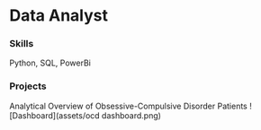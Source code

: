 # Data Analyst

### Skills
Python, SQL, PowerBi 

### Projects
Analytical Overview of Obsessive-Compulsive Disorder Patients
![Dashboard](assets/ocd dashboard.png)
